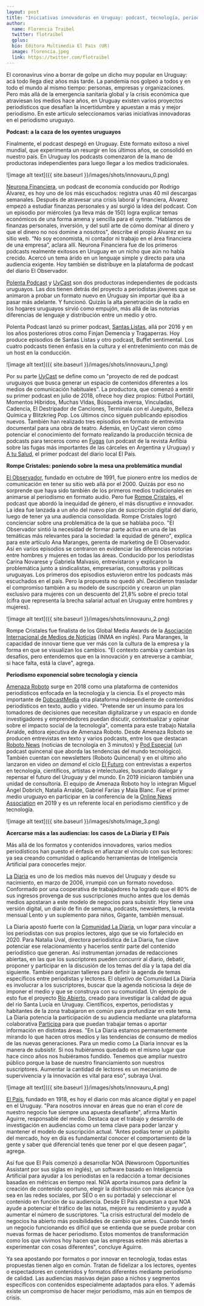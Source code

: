 ```yaml
---
layout: post
title: "Iniciativas innovadoras en Uruguay: podcast, tecnología, periodismo en comunidad e Inteligencia Artificial"
author:
  name: Florencia Traibel
  twitter: flotraibel
  gplus:  
  bio: Editora Multimedia El País (UR)
  image: florencia.jpeg
  link: https://twitter.com/flotraibel
---
```

El coronavirus vino a borrar de golpe un dicho muy popular en Uruguay: acá todo llega diez años más tarde. La pandemia nos golpeó a todos y en todo el mundo al mismo tiempo: personas, empresas y organizaciones. Pero más allá de la emergencia sanitaria global y la crisis económica que atraviesan los medios hace años, en Uruguay existen varios proyectos periodísticos que desafían la incertidumbre y apuestan a más y mejor periodismo. En este artículo seleccionamos varias iniciativas innovadoras en el periodismo uruguayo.

**Podcast: a la caza de los oyentes uruguayos**

Finalmente, el podcast despegó en Uruguay. Este formato exitoso a nivel mundial, que experimenta un resurgir en los últimos años, se consolidó en nuestro país.  En Uruguay los podcasts comenzaron de la mano de productoras independientes para luego llegar a los medios tradicionales.

![image alt text]({{ site.baseurl }}/images/shots/innovauru_0.png)

[Neurona Financiera,](https://neuronafinanciera.com/podcast-2/) un podcast de economía conducido por Rodrigo Álvarez, es hoy uno de los más escuchados: registra unas 40 mil descargas semanales. Después de atravesar una crisis laboral y financiera, Álvarez empezó a estudiar finanzas personales y así surgió la idea del podcast. Con un episodio por miércoles (ya lleva más de 150) logra explicar temas económicos de una forma amena y sencilla para el oyente. "Hablamos de finanzas personales, inversión, y del sutil arte de cómo dominar al dinero y que el dinero no nos domine a nosotros", describe el propio Álvarez en su sitio web. “No soy economista, ni contador ni trabajo en el área financiera de una empresa”, aclara allí. Neurona Financiera fue de los primeros podcasts realmente exitosos en Uruguay en un nicho que aún no había crecido. Acercó un tema árido en un lenguaje simple y directo para una audiencia exigente.  Hoy también se distribuye en la plataforma de podcast del diario El Observador.

[Polenta Podcast](https://twitter.com/polentapodcast?lang=es) y [UyCast](https://uycast.com/) son dos productoras independientes de podcasts uruguayos. Las dos tienen detrás del proyecto a periodistas jóvenes que se animaron a probar un formato nuevo en Uruguay sin importar qué iba a pasar más adelante. Y funcionó. Quizás la alta penetración de la radio en los hogares uruguayos sirvió como empujón, más allá de las notorias diferencias de lenguaje y distribución entre un medio y otro.

Polenta Podcast lanzó su primer podcast, [Santas Listas](https://open.spotify.com/show/6wJxTbKl4RBOCQLUkvWOk4?si=H1ohWd05Qjynb2sbVq7KAA), allá por 2016 y en los años posteriores otros como Finjan Demencia y Tragaperras. Hoy produce episodios de Santas Listas y otro podcast, Buffet sentimental. Los cuatro podcasts tienen énfasis en la cultura y el entretenimiento con más de un host en la conducción.

![image alt text]({{ site.baseurl }}/images/shots/innovauru_1.png)

Por su parte [UyCast](https://uycast.com/nuestros-podcast/) se define como un "proyecto de red de podcast uruguayos que busca generar un espacio de contenidos diferentes a los medios de comunicación habituales".  La productora, que comenzó a emitir su primer podcast en julio de 2018, ofrece hoy diez propios: Fútbol Portátil, Momentos Híbridos, Muchas VIdas, Búsqueda inversa, Vinculadas, Cadencia, El Destripador de Canciones, Terminala con el Jueguito, Belleza Química y Blitzkrieg Pop. Los últimos cinco siguen publicando episodios nuevos. También han realizado tres episodios en formato de entrevista documental para una obra de teatro. Además, en UyCast vieron cómo potenciar el conocimiento del formato realizando la producción técnica de podcasts para terceros como en [Fugas](http://www.revistaanfibia.com/podcast/fugas/) (un podcast de la revista Anfibia sobre las fugas más importantes de las cárceles en Argentina y Uruguay)  y [A tu Salud](https://open.spotify.com/show/5vMtjSxMRZNEBwQWc8iGi0?si=NCZAqGhFRRCsbk8fyDCsdA), el primer podcast del diario local El País.

**Rompe Cristales: poniendo sobre la mesa una problemática mundial**

[El Observador,](https://www.elobservador.com.uy/) fundado en octubre de 1991, fue pionero entre los medios de comunicación en tener su sitio web allá por el 2000. Quizás por eso no sorprende que haya sido también de los primeros medios tradicionales en animarse al periodismo en formato audio. Pero fue [Rompe Cristales,](https://especiales.elobservador.com.uy/rompecristales/) el podcast que abordó la inequidad de género, el más disruptivo e innovador. La idea fue lanzada a un año del nuevo plan de suscripción digital del diario, luego de tener ya una audiencia consolidada. Rompe Cristales logró concienciar sobre una problemática de la que se hablaba poco.  "El Observador sintió la necesidad de formar parte activa en una de las temáticas más relevantes para la sociedad: la equidad de género", explica para este artículo Ana Maranges, gerenta de marketing de El Observador. Así en varios episodios se centraron en evidenciar las diferencias notorias entre hombres y mujeres en todas las áreas. Conducido por los periodistas Carina Novarese y Gabriela Malvasio, entrevistaron y explicaron la problemática junto a sindicalistas, empresarias, consultoras y políticas uruguayas. Los primeros dos episodios estuvieron entre los podcasts más escuchados en el país. Pero la propuesta no quedó ahí. Decidieron trasladar el compromiso también a su modelo de suscripción y crearon un plan exclusivo para mujeres con un descuento del 21,8% sobre el precio total (cifra que representa la brecha salarial actual en Uruguay entre hombres y mujeres).

![image alt text]({{ site.baseurl }}/images/shots/innovauru_2.png)

Rompe Cristales fue finalista de los Global Media Awards de la [Asociación Internacional de Medios de Noticias](https://www.inma.org/) (INMA en inglés). Para Maranges, la capacidad de innovar tiene que ver más con la cultura de la empresa y la forma en que se visualizan los cambios. "El contexto cambia y cambian los desafíos, pero entendemos que en la innovación y en atreverse a cambiar, si hace falta, está la clave", agrega.

**Periodismo exponencial sobre tecnología y ciencia**

[Amenaza Roboto](https://amenazaroboto.com/) surge en 2018 como una plataforma de contenidos periodísticos enfocada en la tecnología y la ciencia. Es el proyecto más importante de [DobcastMedia](https://dobcast.uy/dobcast) otra plataforma independiente de contenidos periodísticos en texto, audio y video. "Pretende ser un insumo para los tomadores de decisiones que necesitan digitalizarse y un espacio en donde investigadores y emprendedores puedan discutir, contextualizar y opinar sobre el impacto social de la tecnología", comenta para este trabajo Natalia Arralde, editora ejecutiva de Amenaza Roboto. Desde Amenaza Roboto se producen entrevistas en texto y varios podcasts, entre los que destacan [Roboto News](https://amenazaroboto.com/podcasts) (noticias de tecnología en 3 minutos) y [Pod Especial](https://amenazaroboto.com/pod-especial) (un podcast quincenal que aborda las tendencias del mundo tecnológico). También cuentan con newsletters (Roboto Quincenal) y en el último año lanzaron en video *on demand* el ciclo [El Futuro](https://youtu.be/qR5qFb-rwvU?list=PLF4PvePn5SOvc5j70JYn5h5YfWXALN5bb) con entrevistas a expertos en tecnología, científicos, artistas e intelectuales, buscando dialogar y repensar el futuro del Uruguay y del mundo. En 2019 iniciaron también una unidad de consultoría. El equipo de Amenaza Roboto hoy lo integran Miguel Ángel Dobrich, Natalia Arralde, Gabriel Farías y Maia Blanc. Fue el primer medio uruguayo en participar en la conferencia de la [Online News Association](https://journalists.org/) en 2019 y es un referente local en periodismo científico y de tecnología.

![image alt text]({{ site.baseurl }}/images/shots/image_3.png)

**Acercarse más a las audiencias: los casos de La Diaria y El País**

Más allá de los formatos y contenidos innovadores, varios medios periodísticos han puesto el énfasis en afianzar el vínculo con sus lectores: ya sea creando comunidad o aplicando herramientas de Inteligencia Artificial para conocerles mejor.

[La](https://ladiaria.com.uy/) [Diaria](https://ladiaria.com.uy/) es uno de los medios más nuevos del Uruguay y desde su nacimiento, en marzo de 2006, irrumpió con un formato novedoso. Conformado por una cooperativa de trabajadores ha logrado que el 80% de sus ingresos provenga de sus suscripciones mucho antes que los demás medios apostaran a este modelo de negocios para subsistir. Hoy tiene una versión digital, un diario de fin de semana, podcasts, newsletters, la revista mensual Lento y un suplemento para niños, Gigante, también mensual.

La Diaria apostó fuerte con la [Comunidad La Diaria,](https://comunidad.ladiaria.com.uy/) un lugar para vincular a los periodistas con sus propios lectores, algo que se vio fortalecido en 2020. Para Natalia Uval, directora periodística de La Diaria, fue clave potenciar ese relacionamiento y hacerlos sentir parte del contenido periodístico que generan.  Así instrumentan jornadas de redacciones abiertas, en las que los suscriptores pueden concurrir al diario, debatir, proponer y participar en la discusión de los temas del día y la tapa del día siguiente. También organizan talleres para definir la agenda de temas específicos entre periodistas y lectores. El objetivo de Comunidad La Diaria es involucrar a los suscriptores, buscar que la agenda noticiosa la deje de imponer el medio y que se construya con su comunidad. Un ejemplo de esto fue el proyecto [Río Abierto](https://ladiaria.com.uy/rioabierto/), creado para investigar la calidad de agua del río Santa Lucía en Uruguay. Científicos, expertos, periodistas y habitantes de la zona trabajaron en común para profundizar en este tema. La Diaria potencia la participación de su audiencia mediante una plataforma colaborativa [Participa](https://participa.ladiaria.com.uy/) para que puedan trabajar temas o aportar información en distintas áreas. "En La Diaria estamos permanentemente mirando lo que hacen otros medios y las tendencias de consumo de medios de las nuevas generaciones. Para un medio como La Diaria innovar es la manera de subsistir. Si nos hubiéramos quedado en el mismo lugar que hace cinco años nos hubiéramos fundido. Tenemos que ampliar nuestro público porque la base de nuestro financiamiento son nuestros suscriptores. Aumentar la cantidad de lectores es un mecanismo de supervivencia y la innovación es vital para eso", subraya Uval.

![image alt text]({{ site.baseurl }}/images/shots/innovauru_4.png)

[El País](https://www.elpais.com.uy/), fundado en 1918, es hoy el diario con más alcance digital y en papel en el Uruguay. "Para nosotros innovar en áreas que no eran el *core* de nuestro negocio fue siempre una apuesta desafiante", afirma Martín Aguirre, responsable del medio.  Destaca que el trabajo y desarrollo de investigación en audiencias como un tema clave para poder lanzar y mantener el modelo de suscripción actual. “Antes podías tener un pálpito del mercado, hoy en día es fundamental conocer el comportamiento de la gente y saber qué diferencial tenés que tener por el que deseen pagar”, agrega.  

Así fue que El País comenzó a desarrollar NOA (Newsroom Opportunities Assistant por sus siglas en inglés), un software basado en Inteligencia Artificial para ayudar a los periodistas en la redacción a tomar decisiones basadas en métricas en tiempo real. NOA aporta insumos para definir la creación de contenido oportuno, elegir la distribución con más alcance (ya sea en las redes sociales, por SEO o en su portada) y seleccionar el contenido en función de su audiencia. Desde El País apuestan a que NOA ayude a potenciar el tráfico de las notas, mejore su rendimiento y ayude a aumentar el número de suscriptores.  "La crisis estructural del modelo de negocios ha abierto más posibilidades de cambio que antes. Cuando tenés un negocio funcionando es difícil que se entienda que se puede probar con nuevas formas de hacer periodismo. Estos momentos de transformación como los que vivimos hoy hacen que las empresas estén más abiertas a experimentar con cosas diferentes", concluye Aguirre.

Ya sea apostando por formatos o por innovar en tecnología, todas estas propuestas tienen algo en común. Tratan de fidelizar a los lectores, oyentes o espectadores en contenidos y formatos diferentes mediante periodismo de calidad. Las audiencias masivas dejan paso a nichos y segmentos específicos con contenidos especialmente adaptados para ellos. Y además existe un compromiso de hacer mejor periodismo, más aún en tiempos de crisis.

